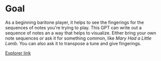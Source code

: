 # Goal
As a beginning baritone player, it helps to see the fingerings for the sequences of notes you're trying to play. This GPT can write out a sequence of notes an a way that helps to visualize. Either bring your own note sequences or ask it for something common, like _Mary Had a Little Lamb_. You can also ask it to transpose a tune and give fingerings.

[Explorer link](https://chat.openai.com/g/g-psUOm5LpN-baritone-fingerings)
